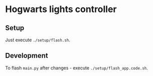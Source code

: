 # Hogwarts lights controller

## Setup
Just execute `./setup/flash.sh`.

## Development
To flash `main.py` after changes - execute `./setup/flash_app.code.sh`.
